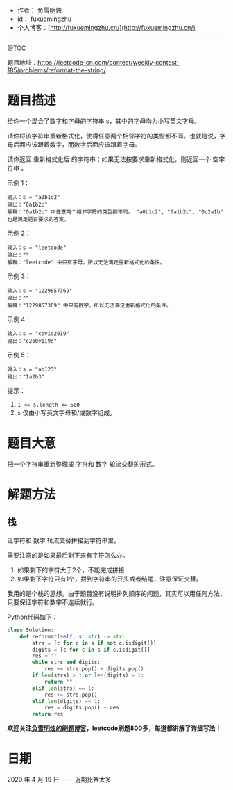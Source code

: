 
- 作者：    负雪明烛
- id：      fuxuemingzhu
- 个人博客：[http://fuxuemingzhu.cn/](http://fuxuemingzhu.cn/)

---
@[TOC](目录)


题目地址：https://leetcode-cn.com/contest/weekly-contest-185/problems/reformat-the-string/

# 题目描述


给你一个混合了数字和字母的字符串 s，其中的字母均为小写英文字母。

请你将该字符串重新格式化，使得任意两个相邻字符的类型都不同。也就是说，字母后面应该跟着数字，而数字后面应该跟着字母。

请你返回 重新格式化后 的字符串；如果无法按要求重新格式化，则返回一个 空字符串 。

 

示例 1：

    输入：s = "a0b1c2"
    输出："0a1b2c"
    解释："0a1b2c" 中任意两个相邻字符的类型都不同。 "a0b1c2", "0a1b2c", "0c2a1b" 也是满足题目要求的答案。

示例 2：

    输入：s = "leetcode"
    输出：""
    解释："leetcode" 中只有字母，所以无法满足重新格式化的条件。

示例 3：

    输入：s = "1229857369"
    输出：""
    解释："1229857369" 中只有数字，所以无法满足重新格式化的条件。

示例 4：

    输入：s = "covid2019"
    输出："c2o0v1i9d"

示例 5：

    输入：s = "ab123"
    输出："1a2b3"
 

提示：

1. `1 <= s.length <= 500`
1. s 仅由小写英文字母和/或数字组成。


# 题目大意

把一个字符串重新整理成 字符和 数字 轮流交替的形式。

# 解题方法

## 栈

让字符和 数字 轮流交替拼接到字符串里。

需要注意的是如果最后剩下来有字符怎么办。

1. 如果剩下的字符大于2个，不能完成拼接
2. 如果剩下字符只有1个，拼到字符串的开头或者结尾，注意保证交替。

我用的是个栈的思想。由于题目没有说明排列顺序的问题，其实可以用任何方法，只要保证字符和数字不连续就行。

Python代码如下：

```python
class Solution:
    def reformat(self, s: str) -> str:
        strs = [c for c in s if not c.isdigit()]
        digits = [c for c in s if c.isdigit()]
        res = ""
        while strs and digits:
            res += strs.pop() + digits.pop()
        if len(strs) > 1 or len(digits) > 1:
            return ""
        elif len(strs) == 1:
            res += strs.pop()
        elif len(digits) == 1:
            res = digits.pop() + res
        return res
```


**欢迎关注[负雪明烛的刷题博客](https://blog.csdn.net/fuxuemingzhu)，leetcode刷题800多，每道都讲解了详细写法！**

# 日期

2020 年 4 月 19 日 —— 近期比赛太多


  [1]: https://blog.csdn.net/fuxuemingzhu/article/details/79451733

